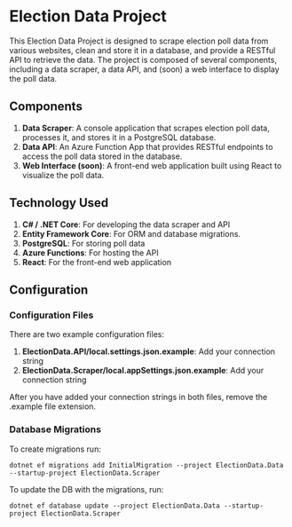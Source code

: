 # Election Data Project
This Election Data Project is designed to scrape election poll data from various websites, clean and store it in a database, and provide a RESTful API to retrieve the data. The project is composed of several components, including a data scraper, a data API, and (soon) a web interface to display the poll data.

## Components
1. **Data Scraper**: A console application that scrapes election poll data, processes it, and stores it in a PostgreSQL database.
2. **Data API**: An Azure Function App that provides RESTful endpoints to access the poll data stored in the database.
3. **Web Interface (soon)**: A front-end web application built using React to visualize the poll data.

## Technology Used
1. **C# / .NET Core**: For developing the data scraper and API
2. **Entity Framework Core**: For ORM and database migrations.
3. **PostgreSQL**: For storing poll data
4. **Azure Functions**: For hosting the API
5. **React**: For the front-end web application

## Configuration

### Configuration Files
There are two example configuration files:
1. **ElectionData.API/local.settings.json.example**: Add your connection string
2. **ElectionData.Scraper/local.appSettings.json.example**: Add your connection string

After you have added your connection strings in both files, remove the .example file extension. 

### Database Migrations
To create migrations run:

```SHELL
dotnet ef migrations add InitialMigration --project ElectionData.Data --startup-project ElectionData.Scraper
```

To update the DB with the migrations, run:
```SHELL
dotnet ef database update --project ElectionData.Data --startup-project ElectionData.Scraper
```